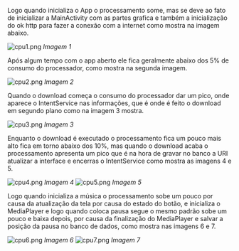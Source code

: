 Logo quando inicializa o App o processamento some, mas se deve ao fato de inicializar a MainActivity com as partes grafica e também a inicialização do ok http para fazer a conexão com a internet como mostra na imagem abaixo.

![cpu1.png](https://github.com/IsaacDouglas/exercicio-podcast/tree/master/imagens/cpu1.png)
*Imagem 1*

Após algum tempo com o app aberto ele fica geralmente abaixo dos 5% de consumo do processador, como mostra na segunda imagem.

![cpu2.png](https://github.com/IsaacDouglas/exercicio-podcast/tree/master/imagens/cpu2.png)
*Imagem 2*

Quando o download começa o consumo do processador dar um pico, onde aparece o IntentService nas informações, que é onde é feito o download em segundo plano como na imagem 3 mostra.

![cpu3.png](https://github.com/IsaacDouglas/exercicio-podcast/tree/master/imagens/cpu3.png)
*Imagem 3*

Enquanto o download é executado o processamento fica um pouco mais alto fica em torno abaixo dos 10%, mas quando o download acaba o processamento apresenta um pico que é na hora de gravar no banco a URI atualizar a interface e encerras o IntentService como mostra as imagens 4 e 5.

![cpu4.png](https://github.com/IsaacDouglas/exercicio-podcast/tree/master/imagens/cpu4.png)
*Imagem 4*
![cpu5.png](https://github.com/IsaacDouglas/exercicio-podcast/tree/master/imagens/cpu5.png)
*Imagem 5*

Logo quando inicializa a música o processamento sobe um pouco por causa da atualização da tela por causa do estado do botão, e inicializa o MediaPlayer e logo quando coloca pausa segue o mesmo padrão sobe um pouco e baixa depois, por causa da finalização do MediaPlayer e salvar a posição da pausa no banco de dados, como mostra nas imagens 6 e 7.

![cpu6.png](https://github.com/IsaacDouglas/exercicio-podcast/tree/master/imagens/cpu6.png)
*Imagem 6*
![cpu7.png](https://github.com/IsaacDouglas/exercicio-podcast/tree/master/imagens/cpu7.png)
*Imagem 7*